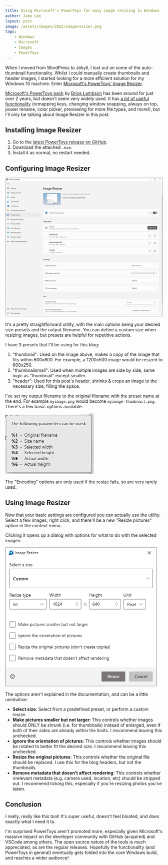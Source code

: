 ```yaml
---
title: Using Microsoft's PowerToys for easy image resizing in Windows
author: Jake Lee
layout: post
image: /assets/images/2022/imageresizer.png
tags:
    - Windows
    - Microsoft
    - Images
    - PowerToys
---
```


When I moved from WordPress to Jekyll, I lost out on some of the auto-thumbnail functionality. Whilst I could manually create thumbnails and header images, I started looking for a more efficient solution for my Windows 10 machine. Enter [Microsoft's PowerToys' Image Resizer](https://docs.microsoft.com/en-gb/windows/powertoys/image-resizer).

[Microsoft's PowerToys pack](https://github.com/microsoft/PowerToys) by [Brice Lambson](https://www.bricelam.net/) has been around for just over 2 years, but doesn't seem very widely used. It has [a *lot* of useful functionality](https://docs.microsoft.com/en-gb/windows/powertoys/?WT.mc_id=twitter-0000-docsmsft) (remapping keys, changing window snapping, always on top, power rename, color picker, previewing for more file types, and more!), but I'll only be talking about Image Resizer in this post. 

## Installing Image Resizer
1. Go to the [latest PowerToys release on GitHub](https://github.com/microsoft/PowerToys/releases).
2. Download the attached `.exe`.
3. Install it as normal, no restart needed.

## Configuring Image Resizer
[![](/assets/images/2022/imageresizersettings-thumbnail.png)](/assets/images/2022/imageresizersettings.png)

It's a pretty straightforward utility, with the main options being your desired size presets and the output filename. You can define a custom size when resizing images, but presets are helpful for repetitive actions.

I have 3 presets that I'll be using for this blog:
1. "thumbnail": Used on the image above, makes a copy of the image that fits within 600x600. For example, a 1200x500 image would be resized to 600x250.
2. "thumbnailsmall": Used when multiple images are side by side, same logic as "thumbnail" except smaller.
3. "header": Used for this post's header, shrinks & crops an image to the necessary size, filling the space.

I've set my output filename to the original filename with the preset name at the end. For example `myimage.png` would become `myimage-thumbnail.png`. There's a few basic options available:

![](/assets/images/2022/imageresizernameoptions.png)

The "Encoding" options are only used if the resize fails, so are very rarely used.

## Using Image Resizer

Now that your basic settings are configured you can actually use the utility. Select a few images, right click, and there'll be a new "Resize pictures" option in the context menu.

Clicking it opens up a dialog with options for what to do with the selected images:

![](/assets/images/2022/imageresizerusing.png)

The options aren't explained in the documentation, and can be a little unintuitive:
* **Select size**: Select from a predefined preset, or perform a custom resize.
* **Make pictures smaller but not larger**: This controls whether images should ONLY be shrunk (i.e. for thumbnails) instead of enlarged, even if both of their sides are already within the limits. I recommend leaving this unchecked.
* **Ignore the orientation of pictures**: This controls whether images should be rotated to better fit the desired size. I recommend leaving this unchecked.
* **Resize the original pictures**: This controls whether the original file should be replaced. I use this for the blog headers, but not the thumbnails.
* **Remove metadata that doesn't affect rendering**: This controls whether irrelevant metadata (e.g. camera used, location, etc) should be stripped out. I recommend ticking this, especially if you're resizing photos you've taken.

## Conclusion

I really, really like this tool! It's super useful, doesn't feel bloated, and does exactly what I need it to.

I'm surprised PowerToys aren't promoted more, especially given Microsoft's massive impact on the developer community with GitHub (acquired) and VSCode among others. The open source nature of the tools is much appreciated, as are the regular releases. Hopefully the functionality (and PowerToys in general) eventually gets folded into the core Windows build, and reaches a wider audience!